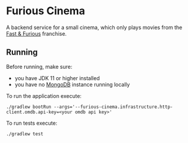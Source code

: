 # Furious Cinema

A backend service for a small cinema, which only plays movies from the [Fast & Furious](https://en.wikipedia.org/wiki/The_Fast_and_the_Furious) franchise.

## Running

Before running, make sure:

- you have JDK 11 or higher installed
- you have no [MongoDB](https://www.mongodb.com/) instance running locally

To run the application execute:

```shell
./gradlew bootRun --args='--furious-cinema.infrastructure.http-client.omdb.api-key=<your omdb api key>'
```

To run tests execute:

```shell
./gradlew test
```
